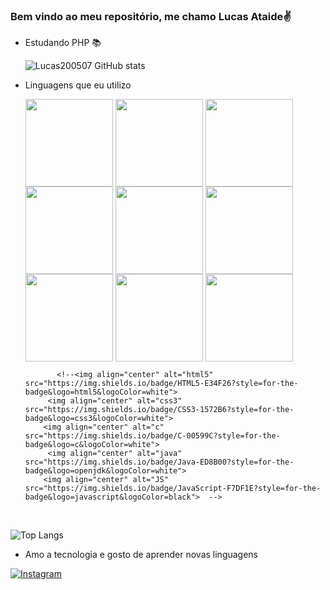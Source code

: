 
### Bem vindo ao meu repositório, me chamo Lucas Ataide✌️

- Estudando PHP 📚

  ![Lucas200507 GitHub stats](https://github-readme-stats.vercel.app/api?username=Lucas200507&show_icons=true&theme=radical)        

- Linguagens que eu utilizo
        <br>
  <div style="display:inline_block">
          <img align="center" style="height: 10em;" src="https://cdn.jsdelivr.net/gh/devicons/devicon@latest/icons/java/java-original.svg" />          
          <img align="center" style="height: 10em;" src="https://cdn.jsdelivr.net/gh/devicons/devicon@latest/icons/androidstudio/androidstudio-original.svg" /> 
          <img align="center" style="height: 10em;" src="https://cdn.jsdelivr.net/gh/devicons/devicon@latest/icons/javascript/javascript-original.svg" />
          <img align="center" style="height: 10em;" src="https://cdn.jsdelivr.net/gh/devicons/devicon@latest/icons/html5/html5-original-wordmark.svg" />
          <img align="center" style="height: 10em;" src="https://cdn.jsdelivr.net/gh/devicons/devicon@latest/icons/css3/css3-original-wordmark.svg" />
          <img align="center" style="height: 10em;" src="https://cdn.jsdelivr.net/gh/devicons/devicon@latest/icons/php/php-original.svg" />
          <img align="center" style="height: 10em;" src="https://cdn.jsdelivr.net/gh/devicons/devicon@latest/icons/mysql/mysql-original-wordmark.svg" />
          <img align="center" style="height: 10em;" src="https://cdn.jsdelivr.net/gh/devicons/devicon@latest/icons/c/c-original.svg" />
          <img align="center" style="height: 10em;" src="https://cdn.jsdelivr.net/gh/devicons/devicon@latest/icons/python/python-original.svg" />
          
          
          
                    
          
          
          
    
             <!--<img align="center" alt="html5" src="https://img.shields.io/badge/HTML5-E34F26?style=for-the-badge&logo=html5&logoColor=white">
           <img align="center" alt="css3" src="https://img.shields.io/badge/CSS3-1572B6?style=for-the-badge&logo=css3&logoColor=white">
          <img align="center" alt="c" src="https://img.shields.io/badge/C-00599C?style=for-the-badge&logo=c&logoColor=white">
           <img align="center" alt="java" src="https://img.shields.io/badge/Java-ED8B00?style=for-the-badge&logo=openjdk&logoColor=white">
          <img align="center" alt="JS" src="https://img.shields.io/badge/JavaScript-F7DF1E?style=for-the-badge&logo=javascript&logoColor=black">  -->          
  </div>
        <br>              
![Top Langs](https://github-readme-stats.vercel.app/api/top-langs/?username=Lucas200507&layout=compact)
<br>

- Amo a tecnologia e gosto de aprender novas linguagens 

[![Instagram](https://img.shields.io/badge/Instagram-E4405F?style=for-the-badge&logo=instagram&logoColor=white)](https://instagram.com/lucas._ide)

